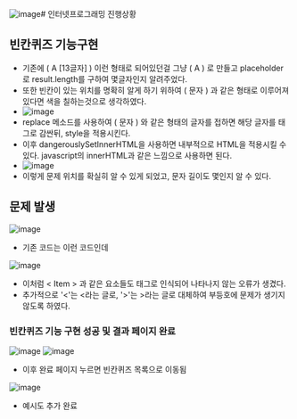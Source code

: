 ![image](https://github.com/ChaeDoll/TIL/assets/108540812/c99c25b0-9a37-4132-9c13-95fa4b9589f1)# 인터넷프로그래밍 진행상황
## 빈칸퀴즈 기능구현
- 기존에 (  A [13글자]  ) 이런 형태로 되어있던걸 그냥 (  A  ) 로 만들고 placeholder로 result.length를 구하여 몇글자인지 알려주었다.
- 또한 빈칸이 있는 위치를 명확히 알게 하기 위하여 (  문자  ) 과 같은 형태로 이루어져있다면 색을 칠하는것으로 생각하였다.
- ![image](https://github.com/ChaeDoll/TIL/assets/108540812/b3410bbc-018e-42e2-bca1-6dac680e842b)
- replace 메소드를 사용하여 (  문자  ) 와 같은 형태의 글자를 접하면 해당 글자를 <span>태그로 감싼뒤, style을 적용시킨다.
- 이후 dangerouslySetInnerHTML을 사용하면 내부적으로 HTML을 적용시킬 수 있다. javascript의 innerHTML과 같은 느낌으로 사용하면 된다.
- ![image](https://github.com/ChaeDoll/TIL/assets/108540812/a0216fd6-b0ad-4212-957b-c8ade5000fea)
- 이렇게 문제 위치를 확실히 알 수 있게 되었고, 문자 길이도 몇인지 알 수 있다.

## 문제 발생
![image](https://github.com/ChaeDoll/TIL/assets/108540812/1adcb846-0368-4077-831d-aa91aad51e65)  
- 기존 코드는 이런 코드인데
  
![image](https://github.com/ChaeDoll/TIL/assets/108540812/a0a53629-14a5-49ba-977f-6f5856b0c3af)  
- 이처럼 < Item > 과 같은 요소들도 태그로 인식되어 나타나지 않는 오류가 생겼다.
- 추가적으로 '<'는 &lt;라는 글로, '>'는 &gt;라는 글로 대체하여 부등호에 문제가 생기지 않도록 하였다.

### 빈칸퀴즈 기능 구현 성공 및 결과 페이지 완료
![image](https://github.com/ChaeDoll/TIL/assets/108540812/80562e95-6284-48f4-a855-ce75736a52df)
![image](https://github.com/ChaeDoll/TIL/assets/108540812/eea2a295-54c6-4379-9e62-1497a75d3761)

- 이후 완료 페이지 누르면 빈칸퀴즈 목록으로 이동됨

![image](https://github.com/ChaeDoll/TIL/assets/108540812/1aca9e17-9a49-4808-b745-abb30f2c1edb)

- 예시도 추가 완료
